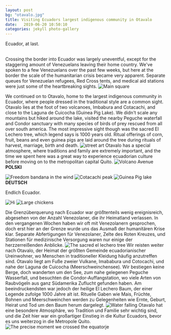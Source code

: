 ```yaml
---
layout: post
bg: "otavalo.jpg"
title: Visiting Ecuadors largest indigenous community in Otavalo
date:   2019-06-20 10:50:10 
categories: jekyll photo-gallery
---
```


Ecuador, at last. <br><br>

Crossing the border into Ecuador was largely uneventful, except for the staggering amount of Venezuelans leaving their home country. We've spoken to a few Venezuelans over the past few weeks, but here at the border the scale of the humanitarian crisis became very apparent. Separate queues for Venezuelan refugees, Red Cross tents, and medical aid stations were just some of the heartbreaking sights.
![Main square](/assets/images/posts/otavalo/1.jpg)

We continued on to Otavalo, home to the largest indigenous community in Ecuador, where people dressed in the traditional style are a common sight. Otavalo lies at the foot of two volcanoes, Imbabura and Cotacachi, and close to the Laguna de Cuicocha (Guinea Pig Lake). We didn't scale any mountains but hiked around the lake, visited the nearby Peguche waterfall and Condor sanctuary with many species of birds of prey rescued from all over south america. The most impressive sight though was the sacred El Lechero tree, which legend says is 1000 years old. Ritual offerings of corn, fruit, beans and even guinea pigs are laid around the tree during rituals of harvest, marriage, birth and death. 
![street art](/assets/images/posts/otavalo/2.jpg)
Otavalo has a special atmosphere, where traditions and family are extremely important, and the time we spent here was a great way to experience ecuadorian culture before moving on to the metropolitan capital Quito.
![Volcano Avenue](/assets/images/posts/otavalo/3.jpg)
<b>POLSKI</b>

![Freedom bandana in the wind](/assets/images/posts/otavalo/4.jpg)
![Cotacachi peak](/assets/images/posts/otavalo/5.jpg)
![Guinea Pig lake](/assets/images/posts/otavalo/6.jpg)
<b>DEUTSCH</b>

Endlich Ecuador.

![Hi](/assets/images/posts/otavalo/7.jpg)
![Large chickens](/assets/images/posts/otavalo/8.jpg)

Die Grenzüberquerung nach Ecuador war größtenteils wenig ereignisreich, abgesehen von der Anzahl Venezolaner, die ihr Heimatland verlassen. In den vergangenen Wochen haben wir oft mit Venezolanern gesprochen, doch erst hier an der Grenze wurde uns das Ausmaß der humanitären Krise klar. Separate Abfertigungen für Venezolaner, Zelte des Roten Kreuzes, und Stationen für medizinische Versorgung waren nur einige der herzzerreißenden Anblicke.
![The sacred el lechero tree](/assets/images/posts/otavalo/9.jpg)
Wir reisten weiter nach Otavalo, der Heimat der größten Gemeinde ecuadorianischer Ureinwohner, wo Menschen in traditioneller Kleidung häufig anzutreffen sind. Otavalo liegt am Fuße zweier Vulkane, Imababura und Cotocachi, und nahe der Laguna de Cuicocha (Meerschweinchensee). Wir bestiegen keine Berge, doch wanderten um den See, zum nahe gelegenen Peguche Wasserfall, und besuchten die Condor-Auffangstation, wo viele Arten von Raubvögeln aus ganz Südamerika Zuflucht gefunden haben. Am beeindruckendsten war jedoch der heilige El Lechero Baum, der einer Legende zufolge 1000 Jahre alt ist. Rituelle Gaben wie Mais, Früchte, Bohnen und Meerschweinchen werden zu Gelegenheiten wie Ernte, Geburt, Heirat und Tod um den Baum herum dargelegt.
![Water falling](/assets/images/posts/otavalo/10.jpg)
 Otavalo hat eine besondere Atmosphäre, wo Tradition und Familie sehr wichtig sind, und die Zeit hier war ein großartiger Einstieg in die Kultur Ecuadors, bevor es uns weiterzog in die Metropole Quito.
 ![The precise moment we crossed the equatorje](/assets/images/posts/otavalo/11.jpg)